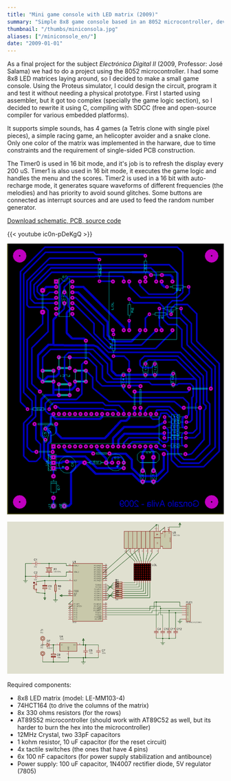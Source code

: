 ```yaml
---
title: "Mini game console with LED matrix (2009)"
summary: "Simple 8x8 game console based in an 8052 microcontroller, developed in C, compiled with SDCC."
thumbnail: "/thumbs/miniconsola.jpg"
aliases: ["/miniconsole_en/"]
date: "2009-01-01"
---
```

As a final project for the subject *Electrónica Digital II* (2009, Professor: José Salama) we had to do a project using the 8052 microcontroller. I had some 8x8 LED matrices laying around, so I decided to make a small game console. Using the Proteus simulator, I could design the circuit, program it and test it without needing a physical prototype. First I started using assembler, but it got too complex (specially the game logic section), so I decided to rewrite it using C, compiling with SDCC (free and open-source compiler for various embedded platforms). 

It supports simple sounds, has 4 games (a Tetris clone with single pixel pieces), a simple racing game, an helicopter avoider and a snake clone. Only one color of the matrix was implemented in the harware, due to time constraints and the requirement of single-sided PCB construction.

The Timer0 is used in 16 bit mode, and it's job is to refresh the display every 200 uS. Timer1 is also used in 16 bit mode, it executes the game logic and handles the menu and the scores. Timer2 is used in a 16 bit with auto-recharge mode, it generates square waveforms of different frequencies (the melodies) and has priority to avoid sound glitches. Some buttons are connected as interrupt sources and are used to feed the random number generator.

[Download schematic, PCB, source code](https://github.com/gzalo/minigameconsole/)

{{< youtube ic0n-pDeKgQ >}}

![Mini game console, PCB](/images/consolalyt.png)

![Mini game console, schematic AT89S52](/images/consolasch.png)

Required components:
* 8x8 LED matrix (model: LE-MM103-4)
* 74HCT164 (to drive the columns of the matrix)
* 8x 330 ohms resistors (for the rows)
* AT89S52 microcontroller (should work with AT89C52 as well, but its harder to burn the hex into the microcontroller)
* 12MHz Crystal, two 33pF capacitors
* 1 kohm resistor, 10 uF capacitor (for the reset circuit)
* 4x tactile switches (the ones that have 4 pins)
* 6x 100 nF capacitors (for power supply stabilization and antibounce)
* Power supply: 100 uF capacitor, 1N4007 rectifier diode, 5V regulator (7805)
